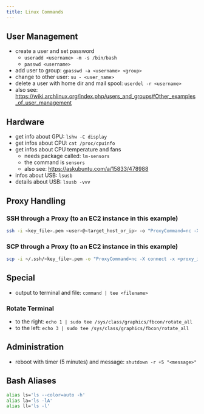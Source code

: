 ```yaml
---
title: Linux Commands
---
```


## User Management
- create a user and set password
  - `useradd <username> -m -s /bin/bash`
  - `passwd <username>`
- add user to group: `gpasswd -a <username> <group>`
- change to other user: `su - <user_name>`
- delete a user with home dir and mail spool: `userdel -r <username>`
- also see: <https://wiki.archlinux.org/index.php/users_and_groups#Other_examples_of_user_management>

## Hardware
- get info about GPU: `lshw -C display`
- get infos about CPU: `cat /proc/cpuinfo`
- get infos about CPU temperature and fans
  - needs package called: `lm-sensors`
  - the command is `sensors`
  - also see: <https://askubuntu.com/a/15833/478988>
- infos about USB: `lsusb`
- details about USB: `lsusb -vvv`

## Proxy Handling

### SSH through a Proxy (to an EC2 instance in this example)
```bash
ssh -i <key_file>.pem <user>@<target_host_or_ip> -o "ProxyCommand=nc -X connect -x <proxy_ip>:<proxy_port> %h %p"
```

### SCP through a Proxy (to an EC2 instance in this example)
```bash
scp -i ~/.ssh/<key_file>.pem -o "ProxyCommand=nc -X connect -x <proxy_ip>:<proxy_port> %h %p" <file> <user>@<target_host_or_ip>:
```

## Special
- output to terminal and file: `command | tee <filename>`

### Rotate Terminal
- to the right: `echo 1 | sudo tee
  /sys/class/graphics/fbcon/rotate_all`
- to the left: `echo 3 | sudo tee
  /sys/class/graphics/fbcon/rotate_all`

## Administration
- reboot with timer (5 minutes) and message: `shutdown -r +5 "<message>"`

## Bash Aliases
```bash
alias ls='ls --color=auto -h'
alias la='ls -lA'
alias ll='ls -l'
```
